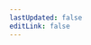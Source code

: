 ```yaml
---
lastUpdated: false
editLink: false
---
```


<script setup>
import { useData } from 'vitepress'

const { params } = useData()
</script>

<PostBreadcrumb />
<PostsPaginated :page="Number(params.page)" :filter="(post) => post.category === params.category" />
